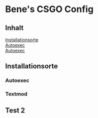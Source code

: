 # Bene's CSGO Config

## Inhalt
[Installationsorte](https://github.com/Bene-GG/bene-cfg#installationsorte)  
[Autoexec](https://github.com/Bene-GG/bene-cfg#Autoexec)  
[Autoexec](https://github.com/Bene-GG/bene-cfg#Textmod)

## Installationsorte
### Autoexec

### Textmod

## Test 2
